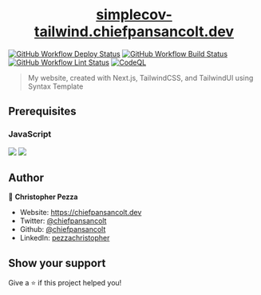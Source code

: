 <h1 align="center">
  <a href="https://simplecov-tailwind.chiefpansancolt.dev" target="_blank">simplecov-tailwind.chiefpansancolt.dev</a>
</h1>

[![GitHub Workflow Deploy Status](https://img.shields.io/github/actions/workflow/status/chiefpansancolt/simplecov-tailwind.chiefpansancolt.dev/deploy.yml?label=Deploy&logo=github&style=flat-square)](https://github.com/chiefpansancolt/simplecov-tailwind.chiefpansancolt.dev/actions/workflows/deploy.yml)
[![GitHub Workflow Build Status](https://img.shields.io/github/actions/workflow/status/chiefpansancolt/simplecov-tailwind.chiefpansancolt.dev/build.yml?label=Build&logo=github&style=flat-square)](https://github.com/chiefpansancolt/simplecov-tailwind.chiefpansancolt.dev/actions/workflows/build.yml)
[![GitHub Workflow Lint Status](https://img.shields.io/github/actions/workflow/status/chiefpansancolt/simplecov-tailwind.chiefpansancolt.dev/lints.yml?label=Lints&logo=github&style=flat-square)](https://github.com/chiefpansancolt/simplecov-tailwind.chiefpansancolt.dev/actions/workflows/lints.yml)
[![CodeQL](https://github.com/chiefpansancolt/simplecov-tailwind.chiefpansancolt.dev/actions/workflows/github-code-scanning/codeql/badge.svg)](https://github.com/chiefpansancolt/simplecov-tailwind.chiefpansancolt.dev/actions/workflows/github-code-scanning/codeql)

> My website, created with Next.js, TailwindCSS, and TailwindUI using Syntax Template

## Prerequisites

### JavaScript

<p>
  <img src="https://img.shields.io/badge/node-18.x.x-blue.svg" />
  <img src="https://img.shields.io/badge/yarn-1.22.x-blue.svg" />
</p>

## Author

👤 **Christopher Pezza**

- Website: https://chiefpansancolt.dev
- Twitter: [@chiefpansancolt](https://twitter.com/chiefpansancolt)
- Github: [@chiefpansancolt](https://github.com/chiefpansancolt)
- LinkedIn: [pezzachristopher](https://linkedin.com/in/pezzachristopher)

## Show your support

Give a ⭐️ if this project helped you!

